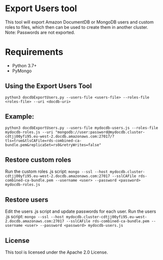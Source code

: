 # Export Users tool
This tool will export Amazon DocumentDB or MongoDB users and custom roles to files, which then can be used to create them in another cluster. Note: Passwords are not exported.

# Requirements
 - Python 3.7+
 - PyMongo

## Using the Export Users Tool
`python3 docdbExportUsers.py --users-file <users-file> --roles-file <roles-file> --uri <docdb-uri>`

## Example:
`python3 docdbExportUsers.py --users-file mydocdb-users.js --roles-file mydocdb-roles.js --uri "mongodb://user:password@mydocdb.cluster-cdtjj00yfi95.eu-west-2.docdb.amazonaws.com:27017/?tls=true&tlsCAFile=rds-combined-ca-bundle.pem&replicaSet=rs0&retryWrites=false"`

## Restore custom roles
Run the custom roles .js script:
`mongo --ssl --host mydocdb.cluster-cdtjj00yfi95.eu-west-2.docdb.amazonaws.com:27017 --sslCAFile rds-combined-ca-bundle.pem --username <user> --password <password> mydocdb-roles.js`

## Restore users
Edit the users .js script and update passwords for each user. Run the users .js script:
`mongo --ssl --host mydocdb.cluster-cdtjj00yfi95.eu-west-2.docdb.amazonaws.com:27017 --sslCAFile rds-combined-ca-bundle.pem --username <user> --password <password> mydocdb-users.js`

## License
This tool is licensed under the Apache 2.0 License.